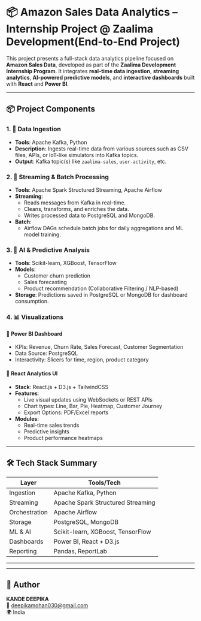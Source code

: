 # 📦 Amazon Sales Data Analytics – Internship Project @ Zaalima Development(End-to-End Project)

This project presents a full-stack data analytics pipeline focused on **Amazon Sales Data**, developed as part of the **Zaalima Development Internship Program**. It integrates **real-time data ingestion**, **streaming analytics**, **AI-powered predictive models**, and **interactive dashboards** built with **React** and **Power BI**.

---
## 📦 Project Components

### 1. 🚀 Data Ingestion
- **Tools**: Apache Kafka, Python
- **Description**: Ingests real-time data from various sources such as CSV files, APIs, or IoT-like simulators into Kafka topics.
- **Output**: Kafka topic(s) like `zaalima-sales`, `user-activity`, etc.

### 2. 🌊 Streaming & Batch Processing
- **Tools**: Apache Spark Structured Streaming, Apache Airflow
- **Streaming**:
  - Reads messages from Kafka in real-time.
  - Cleans, transforms, and enriches the data.
  - Writes processed data to PostgreSQL and MongoDB.
- **Batch**:
  - Airflow DAGs schedule batch jobs for daily aggregations and ML model training.
  
### 3. 🧠 AI & Predictive Analysis
- **Tools**: Scikit-learn, XGBoost, TensorFlow
- **Models**:
  - Customer churn prediction
  - Sales forecasting
  - Product recommendation (Collaborative Filtering / NLP-based)
- **Storage**: Predictions saved in PostgreSQL or MongoDB for dashboard consumption.

### 4. 📊 Visualizations

#### 🔹 Power BI Dashboard
- KPIs: Revenue, Churn Rate, Sales Forecast, Customer Segmentation
- Data Source: PostgreSQL
- Interactivity: Slicers for time, region, product category

#### 🔸 React Analytics UI
- **Stack**: React.js + D3.js + TailwindCSS
- **Features**:
  - Live visual updates using WebSockets or REST APIs
  - Chart types: Line, Bar, Pie, Heatmap, Customer Journey
  - Export Options: PDF/Excel reports
- **Modules**:
  - Real-time sales trends
  - Predictive insights
  - Product performance heatmaps

---

## 🛠️ Tech Stack Summary

| Layer              | Tools/Tech                         |
|-------------------|-------------------------------------|
| Ingestion         | Apache Kafka, Python                |
| Streaming         | Apache Spark Structured Streaming   |
| Orchestration     | Apache Airflow                      |
| Storage           | PostgreSQL, MongoDB                 |
| ML & AI           | Scikit-learn, XGBoost, TensorFlow   |
| Dashboards        | Power BI, React + D3.js             |
| Reporting         | Pandas, ReportLab                   |

---

---

## 👤 Author

**KANDE DEEPIKA**  
📧 deepikamohan030@gmail.com  
🌍 India
